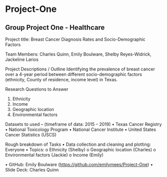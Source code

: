 # Project-One
Group Project One - Healthcare
---

Project title:
Breast Cancer Diagnosis Rates and Socio-Demographic Factors

Team Members:
Charles Quinn, Emily Boulware, Shelby Reyes-Widrick, Jackeline Larios

Project Descriptions / Outline 
Identifying the prevalence of breast cancer over a 4-year period between different socio-demographic factors (ethnicity, County of residence, income level) in Texas.

Research Questions to Answer
1.	Ethnicity
2.	Income
3.	Geographic location
4.	Environmental factors

Datasets to used – (timeframe of data: 2015 – 2019)
•	Texas Cancer Registry  
•	National Toxicology Program
•	National Cancer Institute
•	United States Cancer Statistics (USCS)

Rough breakdown of Tasks 
•	Data collection and cleaning and plotting: Everyone
•	Topics:
o	    Ethnicity (Shelby)
o	    Geographic location (Charles)
o	    Environmental factors (Jackie)
o	    Income (Emily)

•	GitHub: Emily Boulware (https://github.com/emilymees/Project-One)
•   Slide Deck: Charles Quinn

